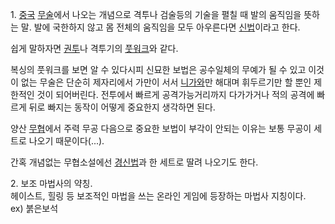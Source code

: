 1\. [중국](%EC%A4%91%EA%B5%AD.md) [무술](%EB%AC%B4%EC%88%A0.md)에서 나오는 개념으로
격투나 검술등의 기술을 펼칠 때 발의 움직임을 뜻하는 말. 발에 국한하지 않고 몸 전체의 움직임을 모두 아우른다면
[신법](%EC%8B%A0%EB%B2%95.md)이라고 한다.

쉽게 말하자면 [권투](%EA%B6%8C%ED%88%AC.md)나 격투기의
[풋워크](%ED%92%8B%EC%9B%8C%ED%81%AC.md)와 같다.

복싱의 풋워크를 보면 알 수 있다시피 신묘한 보법은 공수일체의 무예가 될 수 있고 이것이 없는 무술은 단순히 제자리에서 가만이 서서
[니가와](%EB%8B%88%EA%B0%80%EC%99%80.md)만 해대며 휘두르기만 할 뿐인 제한적인 것이 되어버린다. 전투에서
빠르게 공격가능거리까지 다가가거나 적의 공격에 빠르게 뒤로 빠지는 동작이 어떻게 중요한지 생각하면 된다.

양산 [무협](%EB%AC%B4%ED%98%91.md)에서 주력 무공 다음으로 중요한 보법이 부각이 안되는 이유는 보통 무공이 세트로
나오기 때문이다(...).

간혹 개념없는 무협소설에선 [경신법](%EA%B2%BD%EC%8B%A0%EB%B2%95.md)과 한 세트로 딸려 나오기도 한다.

2\. 보조 마법사의 약칭.  
헤이스트, 힐링 등 보조적인 마법을 쓰는 온라인 게임에 등장하는 마법사 지칭이다.  
ex) 붉은보석

